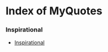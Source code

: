 
# Index of MyQuotes


### Inspirational

- [Inspirational](./inspirational)
                        
